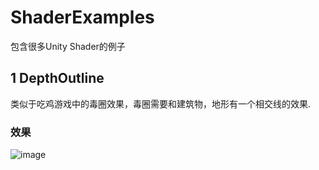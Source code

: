 # ShaderExamples
包含很多Unity Shader的例子
## 1 DepthOutline
类似于吃鸡游戏中的毒圈效果，毒圈需要和建筑物，地形有一个相交线的效果.
### 效果
![image](https://github.com/idncfun/ShaderExamples/assets/6869684/28d9ad6b-3cfc-4da0-bb85-1efeda317741)
